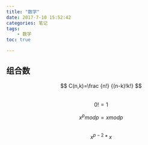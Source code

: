 ```yaml
---
title: "数学"
date: 2017-7-10 15:52:42
categories: 笔记
tags:
    - 数学
toc: true

---
```


## 组合数

$$ C(n,k)=\frac {n!} {(n-k)!k!} $$  
$$ 0!=1 $$

$$ x^{p} mod p=x mod p $$  
$$ x^{p-2} * x % p=1; $$

